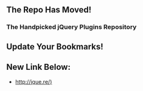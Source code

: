 ## The Repo Has Moved!

### The Handpicked jQuery Plugins Repository

## Update Your Bookmarks!
## New Link Below:

- [http://jque.re/)](http://jque.re/)



